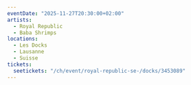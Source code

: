 ```yaml
---
eventDate: "2025-11-27T20:30:00+02:00"
artists:
  - Royal Republic
  - Baba Shrimps
locations:
  - Les Docks
  - Lausanne
  - Suisse
tickets:
  seetickets: "/ch/event/royal-republic-se-/docks/3453089"
---
```

